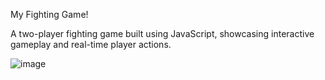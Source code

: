 My Fighting Game!

A two-player fighting game built using JavaScript, showcasing interactive gameplay and real-time player actions.

![image](https://github.com/user-attachments/assets/e6eb3150-f461-4383-ad95-e30f34cbf45f)


